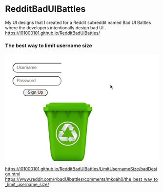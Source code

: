 # RedditBadUIBattles
My UI designs that I created for a Reddit subreddit named Bad UI Battles where the developers intentionally design bad UI .
https://i01000101.github.io/RedditBadUIBattles/

### The best way to limit username size

![](./LimitUsernameSize/limitUsernameSize.gif)

https://i01000101.github.io/RedditBadUIBattles/LimitUsernameSize/badDesign.html
https://www.reddit.com/r/badUIbattles/comments/mkqah0/the_best_way_to_limit_username_size/
